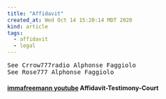 ```yaml
---
title: "Affidavit"
created_at: Wed Oct 14 15:20:14 MDT 2020
kind: article
tags:
  - affidavit
  - legal
---
```

<pre>
See Crrow777radio Alphonse Faggiolo
See Rose777 Alphonse Faggiolo
</pre>

<h4>
  <a href="https://www.youtube.com/watch?v=GFil39dkRhM" target="_blank">immafreemann youtube</a>
  Affidavit-Testimony-Court
</h4>

<h4>
  <a href="" target="_blank"></a>
</h4>

<h4>
  <a href="" target="_blank"></a>
</h4>

<h4>
  <a href="" target="_blank"></a>
</h4>

<!--
html boilerplate fragments
<a href="" target="_blank"></a>
<a name=""></a>
<img src="" width="400px">
<ul>
  <li></li>
  <li><a href="" target="_blank"></a></li>
</ul>
<pre>
</pre>
<p style="margin-bottom: 2em;"></p>
<hr style="border: 0; height: 3px; background: #333; background-image: linear-gradient(to right, #ccc, #333, #ccc);">
<pre><code>
</code></pre>
<math xmlns='http://www.w3.org/1998/Math/MathML' display='block'>
</math>
:-->
